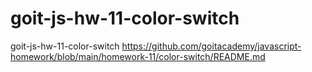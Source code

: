 # goit-js-hw-11-color-switch
goit-js-hw-11-color-switch
https://github.com/goitacademy/javascript-homework/blob/main/homework-11/color-switch/README.md
